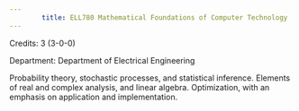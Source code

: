 ```yaml
---
        title: ELL780 Mathematical Foundations of Computer Technology
---
```

Credits: 3 (3-0-0)

Department: Department of Electrical Engineering

Probability theory, stochastic processes, and statistical inference. Elements of real and complex analysis, and linear algebra. Optimization, with an emphasis on application and implementation.